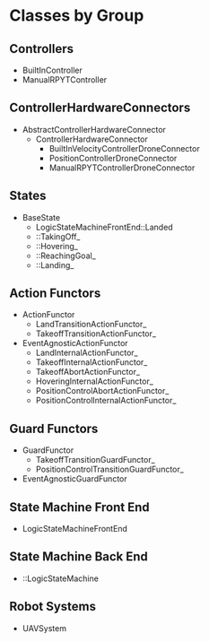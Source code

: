 # Classes by Group
## Controllers
- BuiltInController
- ManualRPYTController

## ControllerHardwareConnectors
- AbstractControllerHardwareConnector
   - ControllerHardwareConnector
       - BuiltInVelocityControllerDroneConnector
       - PositionControllerDroneConnector
       - ManualRPYTControllerDroneConnector

## States
- BaseState
    - LogicStateMachineFrontEnd::Landed
    - ::TakingOff_
    - ::Hovering_
    - ::ReachingGoal_
    - ::Landing_

## Action Functors
- ActionFunctor
    - LandTransitionActionFunctor_
    - TakeoffTransitionActionFunctor_
- EventAgnosticActionFunctor
    - LandInternalActionFunctor_
    - TakeoffInternalActionFunctor_
    - TakeoffAbortActionFunctor_
    - HoveringInternalActionFunctor_
    - PositionControlAbortActionFunctor_
    - PositionControlInternalActionFunctor_

## Guard Functors
- GuardFunctor
    - TakeoffTransitionGuardFunctor_
    - PositionControlTransitionGuardFunctor_
- EventAgnosticGuardFunctor

## State Machine Front End
- LogicStateMachineFrontEnd

## State Machine Back End
- ::LogicStateMachine

## Robot Systems
- UAVSystem
